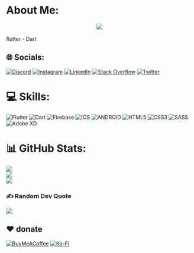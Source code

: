 # About Me:
<div align="center">
<img src="https://github.com/ip4rsa/TechBlog/assets/117844346/1baab268-f62c-4b90-bd83-54ee4865db55"/>
</div>
<br>
flutter - Dart


## 🌐 Socials:
[![Discord](https://img.shields.io/badge/Discord-%237289DA.svg?logo=discord&logoColor=white)](https://discord.gg/𝖯𝖺𝗋𝗌𝖺𝖳Ξ𝗌𝖫𝖺#8848) [![Instagram](https://img.shields.io/badge/Instagram-%23E4405F.svg?logo=Instagram&logoColor=white)](https://instagram.com/ip4rsa) [![LinkedIn](https://img.shields.io/badge/LinkedIn-%230077B5.svg?logo=linkedin&logoColor=white)](https://linkedin.com/in/parsa-sajjadian-1b837624b) [![Stack Overflow](https://img.shields.io/badge/-Stackoverflow-FE7A16?logo=stack-overflow&logoColor=white)](https://stackoverflow.com/users/ip4rsa) [![Twitter](https://img.shields.io/badge/Twitter-%231DA1F2.svg?logo=Twitter&logoColor=white)](https://twitter.com/ip4rsa) 

# 💻 Skills:
![Flutter](https://img.shields.io/badge/Flutter-%2302569B.svg?style=for-the-badge&logo=Flutter&logoColor=white) ![Dart](https://img.shields.io/badge/dart-%230175C2.svg?style=for-the-badge&logo=dart&logoColor=white) ![Firebase](https://img.shields.io/badge/firebase-%23039BE5.svg?style=for-the-badge&logo=firebase) ![IOS](https://img.shields.io/badge/IOS-%2320232a.svg?style=for-the-badge&logo=apple&logoColor=white) ![ANDROID](https://img.shields.io/badge/android-%2320232a.svg?style=for-the-badge&logo=android&logoColor=%a4c639) ![HTML5](https://img.shields.io/badge/html5-%23E34F26.svg?style=for-the-badge&logo=html5&logoColor=white) ![CSS3](https://img.shields.io/badge/css3-%231572B6.svg?style=for-the-badge&logo=css3&logoColor=white) ![SASS](https://img.shields.io/badge/SASS-hotpink.svg?style=for-the-badge&logo=SASS&logoColor=white) ![Adobe XD](https://img.shields.io/badge/Adobe%20XD-470137?style=for-the-badge&logo=Adobe%20XD&logoColor=#FF61F6)
# 📊 GitHub Stats:
![](https://github-readme-stats.vercel.app/api?username=ip4rsa&theme=dark&hide_border=true&include_all_commits=true&count_private=false)<br/>
![](https://github-readme-streak-stats.herokuapp.com/?user=ip4rsa&theme=dark&hide_border=true)<br/>
![](https://github-readme-stats.vercel.app/api/top-langs/?username=ip4rsa&theme=dark&hide_border=true&include_all_commits=true&count_private=false&layout=compact)

<!-- ## 📃 Latest Tweet
![](https://gtce.itsvg.in/api?username=ParsaTesla&theme=github_dark) -->

### ✍️ Random Dev Quote
![](https://quotes-github-readme.vercel.app/api?type=vetical&theme=light)

  ## ❤️ donate
  [![BuyMeACoffee](https://img.shields.io/badge/Buy%20Me%20a%20Coffee-ffdd00?style=for-the-badge&logo=buy-me-a-coffee&logoColor=black)](https://buymeacoffee.com/ip4rsa) [![Ko-Fi](https://img.shields.io/badge/Ko--fi-F16061?style=for-the-badge&logo=ko-fi&logoColor=white)](https://www.coffeebede.com/parsatesla) 
<!--  <a href="https://www.coffeebede.com/parsatesla">دونیت تومان</a> -->

  
<!-- Proudly created with GPRM ( https://gprm.itsvg.in ) -->
